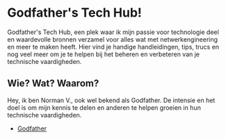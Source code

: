# Godfather's Tech Hub!

Godfather's Tech Hub, een plek waar ik mijn passie voor technologie deel en waardevolle bronnen verzamel voor alles wat met netwerkengineering en meer te maken heeft. Hier vind je handige handleidingen, tips, trucs en nog veel meer om je te helpen bij het beheren en verbeteren van je technische vaardigheden.

## Wie? Wat? Waarom?

Hey, ik ben Norman V., ook wel bekend als Godfather. De intensie en het doel is om mijn kennis te delen en anderen te helpen groeien in hun technische vaardigheden.

- [Godfather](http://normanvillefort.github.io/)